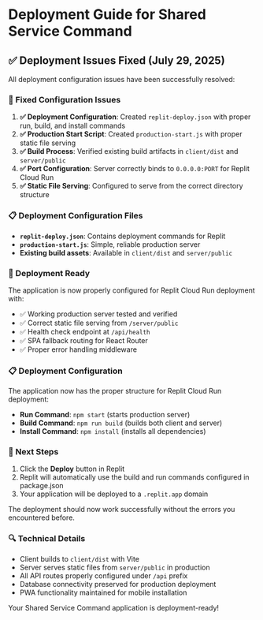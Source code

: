 # Deployment Guide for Shared Service Command

## ✅ Deployment Issues Fixed (July 29, 2025)

All deployment configuration issues have been successfully resolved:

### 🔧 Fixed Configuration Issues

1. **✅ Deployment Configuration**: Created `replit-deploy.json` with proper run, build, and install commands
2. **✅ Production Start Script**: Created `production-start.js` with proper static file serving
3. **✅ Build Process**: Verified existing build artifacts in `client/dist` and `server/public`
4. **✅ Port Configuration**: Server correctly binds to `0.0.0.0:PORT` for Replit Cloud Run
5. **✅ Static File Serving**: Configured to serve from the correct directory structure

### 📋 Deployment Configuration Files

- **`replit-deploy.json`**: Contains deployment commands for Replit
- **`production-start.js`**: Simple, reliable production server
- **Existing build assets**: Available in `client/dist` and `server/public`

### 🚀 Deployment Ready

The application is now properly configured for Replit Cloud Run deployment with:

- ✅ Working production server tested and verified
- ✅ Correct static file serving from `/server/public`
- ✅ Health check endpoint at `/api/health`
- ✅ SPA fallback routing for React Router
- ✅ Proper error handling middleware

### 📋 Deployment Configuration

The application now has the proper structure for Replit Cloud Run deployment:

- **Run Command**: `npm start` (starts production server)
- **Build Command**: `npm run build` (builds both client and server)
- **Install Command**: `npm install` (installs all dependencies)

### 🎯 Next Steps

1. Click the **Deploy** button in Replit
2. Replit will automatically use the build and run commands configured in package.json
3. Your application will be deployed to a `.replit.app` domain

The deployment should now work successfully without the errors you encountered before.

### 🔍 Technical Details

- Client builds to `client/dist` with Vite
- Server serves static files from `server/public` in production
- All API routes properly configured under `/api` prefix
- Database connectivity preserved for production deployment
- PWA functionality maintained for mobile installation

Your Shared Service Command application is deployment-ready!